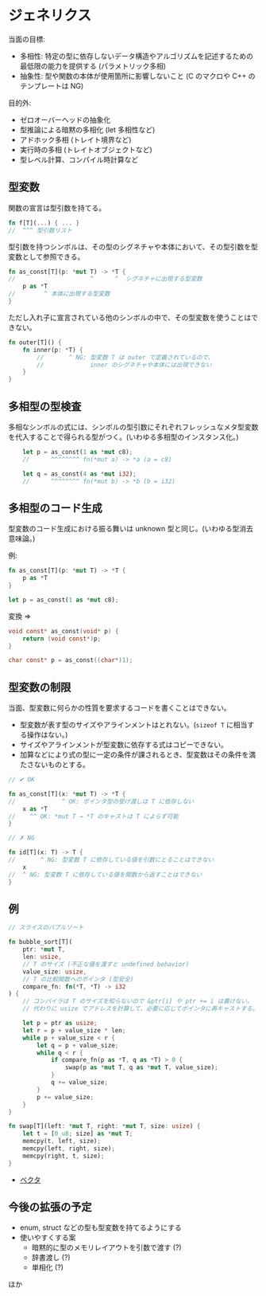 # ジェネリクス

当面の目標:

- 多相性: 特定の型に依存しないデータ構造やアルゴリズムを記述するための最低限の能力を提供する (パラメトリック多相)
- 抽象性: 型や関数の本体が使用箇所に影響しないこと (C のマクロや C++ のテンプレートは NG)

目的外:

- ゼロオーバーヘッドの抽象化
- 型推論による暗黙の多相化 (let 多相性など)
- アドホック多相 (トレイト境界など)
- 実行時の多相 (トレイトオブジェクトなど)
- 型レベル計算、コンパイル時計算など

## 型変数

関数の宣言は型引数を持てる。

```rust
fn f[T](...) { ... }
//  ^^^ 型引数リスト
```

型引数を持つシンボルは、その型のシグネチャや本体において、その型引数を型変数として参照できる。

```rust
fn as_const[T](p: *mut T) -> *T {
//                     ^      ^  シグネチャに出現する型変数
    p as *T
//        ^ 本体に出現する型変数
}
```

ただし入れ子に宣言されている他のシンボルの中で、その型変数を使うことはできない。

```rust
fn outer[T]() {
    fn inner(p: *T) {
        //       ^ NG: 型変数 T は outer で定義されているので、
        //             inner のシグネチャや本体には出現できない
    }
}
```

## 多相型の型検査

多相なシンボルの式には、シンボルの型引数にそれぞれフレッシュなメタ型変数を代入することで得られる型がつく。(いわゆる多相型のインスタンス化。)

```rust
    let p = as_const(1 as *mut c8);
    //      ^^^^^^^^ fn(*mut a) -> *a (a = c8)

    let q = as_const(4 as *mut i32);
    //      ^^^^^^^^ fn(*mut b) -> *b (b = i32)
```

## 多相型のコード生成

型変数のコード生成における振る舞いは unknown 型と同じ。(いわゆる型消去意味論。)

例:

```rust
fn as_const[T](p: *mut T) -> *T {
    p as *T
}

let p = as_const(1 as *mut c8);
```

変換 =>

```c
void const* as_const(void* p) {
    return (void const*)p;
}

char const* p = as_const((char*)1);
```

## 型変数の制限

当面、型変数に何らかの性質を要求するコードを書くことはできない。

- 型変数が表す型のサイズやアラインメントはとれない。(`sizeof T` に相当する操作はない。)
- サイズやアラインメントが型変数に依存する式はコピーできない。
- 加算などにより式の型に一定の条件が課されるとき、型変数はその条件を満たさないものとする。

```rust
// ✔ OK

fn as_const[T](x: *mut T) -> *T {
//             ^ OK: ポインタ型の受け渡しは T に依存しない
    x as *T
//    ^^ OK: *mut T → *T のキャストは T によらず可能
}
```

```rust
// ✗ NG

fn id[T](x: T) -> T {
//       ^ NG: 型変数 T に依存している値を引数にとることはできない
    x
//  ^ NG: 型変数 T に依存している値を関数から返すことはできない
}
```

## 例

```rust
// スライスのバブルソート

fn bubble_sort[T](
    ptr: *mut T,
    len: usize,
    // T のサイズ (不正な値を渡すと undefined behavior)
    value_size: usize,
    // T の比較関数へのポインタ (型安全)
    compare_fn: fn(*T, *T) -> i32
) {
    // コンパイラは T のサイズを知らないので &ptr[i] や ptr += i は書けない。
    // 代わりに usize でアドレスを計算して、必要に応じてポインタに再キャストする。

    let p = ptr as usize;
    let r = p + value_size * len;
    while p + value_size < r {
        let q = p + value_size;
        while q < r {
            if compare_fn(p as *T, q as *T) > 0 {
                swap(p as *mut T, q as *mut T, value_size);
            }
            q += value_size;
        }
        p += value_size;
    }
}

fn swap[T](left: *mut T, right: *mut T, size: usize) {
    let t = [0_u8; size] as *mut T;
    memcpy(t, left, size);
    memcpy(left, right, size);
    memcpy(right, t, size);
}
```

- [ベクタ](../../libjacco_alloc/src/vec.jacco)

## 今後の拡張の予定

- enum, struct などの型も型変数を持てるようにする
- 使いやすくする案
    - 暗黙的に型のメモリレイアウトを引数で渡す (?)
    - 辞書渡し (?)
    - 単相化 (?)

ほか
